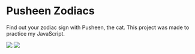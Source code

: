 # Pusheen Zodiacs
 Find out your zodiac sign with Pusheen, the cat. This project was made to practice my JavaScript. 

<img src="https://i.pinimg.com/originals/73/dd/d1/73ddd17442a9814c153061566434a209.png"> 
<img src="https://i.pinimg.com/originals/bc/c8/4f/bcc84fab94799fded5cc81800438d505.png">
